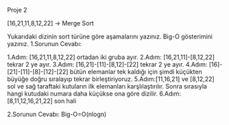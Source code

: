 Proje 2

[16,21,11,8,12,22] -> Merge Sort

Yukarıdaki dizinin sort türüne göre aşamalarını yazınız.
Big-O gösterimini yazınız.
1.Sorunun Cevabı:

1.Adım: [16,21,11,8,12,22] ortadan iki gruba ayır.
2.Adım: [16,21,11]-[8,12,22] tekrar 2 ye ayır.
3.Adım: [16,21]-[11]-[8,12]-[22] tekrar 2 ye ayır.
4.Adım: [16]-[21]-[11]-[8]-[12]-[22] bütün elemanlar tek kaldığı için şimdi küçükten büyüğe doğru sıralayıp tekrar birleştiriyoruz.
5.Adım:[11,16,21] ve [8,12,22] sol ve sağ taraftaki kutuların ilk elemanları karşlılaştırılır. Sonra sırasıyla hangi kutudaki numara daha küçükse ona göre dizilir. 
6.Adım: [8,11,12,16,21,22] son hali

2.Sorunun Cevabı:
Big-O=O(nlogn)